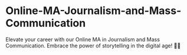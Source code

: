 # Online-MA-Journalism-and-Mass-Communication
Elevate your career with our Online MA in Journalism and Mass Communication. Embrace the power of storytelling in the digital age! 🎥📰 
